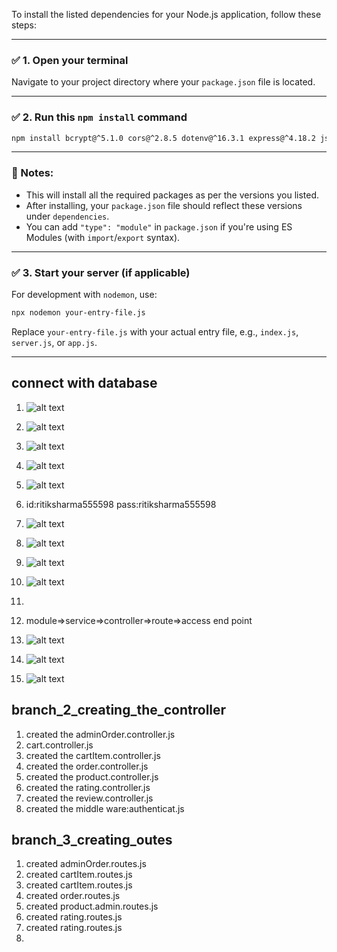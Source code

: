 To install the listed dependencies for your Node.js application, follow these steps:

---

### ✅ 1. **Open your terminal**

Navigate to your project directory where your `package.json` file is located.

---

### ✅ 2. **Run this `npm install` command**

```bash
npm install bcrypt@^5.1.0 cors@^2.8.5 dotenv@^16.3.1 express@^4.18.2 jsonwebtoken@^9.0.1 mongoose@^7.3.2 nodemon@^3.0.1 razorpay@^2.9.1 swagger-jsdoc@^6.2.8 swagger-ui-express@^5.0.0
```

---

### 📝 Notes:

* This will install all the required packages as per the versions you listed.
* After installing, your `package.json` file should reflect these versions under `dependencies`.
* You can add `"type": "module"` in `package.json` if you're using ES Modules (with `import`/`export` syntax).

---

### ✅ 3. **Start your server (if applicable)**

For development with `nodemon`, use:

```bash
npx nodemon your-entry-file.js
```

Replace `your-entry-file.js` with your actual entry file, e.g., `index.js`, `server.js`, or `app.js`.

---

## connect with database
1) ![alt text](image.png)
2) ![alt text](image-1.png)
3) ![alt text](image-2.png)
4) ![alt text](image-3.png)
5) ![alt text](image-4.png)
6) id:ritiksharma555598 pass:ritiksharma555598
7) ![alt text](image-5.png)
8) ![alt text](image-6.png)
9) ![alt text](image-7.png)
10) ![alt text](image-8.png)
11) 

12) module=>service=>controller=>route=>access end point
13) ![alt text](image-9.png)
14) ![alt text](image-10.png)
15) ![alt text](image-11.png)

## branch_2_creating_the_controller
1) created the adminOrder.controller.js
2) cart.controller.js
3) created the cartItem.controller.js
4) created the order.controller.js
5) created the product.controller.js
6) created the rating.controller.js
7) created the review.controller.js
8) created the middle ware:authenticat.js

## branch_3_creating_outes
1) created adminOrder.routes.js
2) created cartItem.routes.js
3) created cartItem.routes.js
4) created order.routes.js
5) created product.admin.routes.js
6) created rating.routes.js
7) created rating.routes.js
8) 
